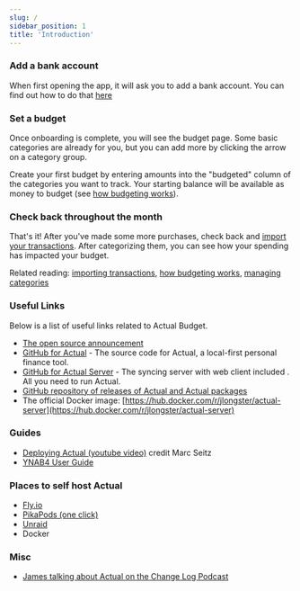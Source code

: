 ```yaml
---
slug: /
sidebar_position: 1
title: 'Introduction'
---
```


### Add a bank account

When first opening the app, it will ask you to add a bank account. You can find out how to do that [here](Accounts/addaccount)

### Set a budget

Once onboarding is complete, you will see the budget page. Some basic categories are already for you, but you can add more by clicking the arrow on a category group.

Create your first budget by entering amounts into the "budgeted" column of the categories you want to track. Your starting balance will be available as money to budget (see [how budgeting works](/Budgeting/howitworks/)).

### Check back throughout the month

That's it! After you've made some more purchases, check back and [import your transactions](/Accounts/Transactions/importing-trans/). After categorizing them, you can see how your spending has impacted your budget.

Related reading: [importing transactions](/Accounts/Transactions/importing-trans/), [how budgeting works](/Budgeting/howitworks/), [managing categories](/Budgeting/categories/)

### Useful Links

Below is a list of useful links related to Actual Budget.

- [The open source announcement](https://actualbudget.com/open-source)
- [GitHub for Actual](https://github.com/actualbudget) - The source code for Actual, a local-first personal finance tool.
- [GitHub for Actual Server](https://github.com/actualbudget/actual-server) - The syncing server with web client included . All you need to run Actual.
- [GitHub repository of releases of Actual and Actual packages](https://github.com/actualbudget/releases)
- The official Docker image:
[https://hub.docker.com/r/jlongster/actual-server](https://hub.docker.com/r/jlongster/actual-server)

### Guides

- [Deploying Actual (youtube video)](https://www.youtube.com/watch?v=6ho_oA4MwXo) credit Marc Seitz
- [YNAB4 User Guide](https://hananhazime.files.wordpress.com/2015/12/ynab-print.pdf)

### Places to self host Actual

- [Fly.io](https://www.fly.io/)
- [PikaPods (one click)](https://www.pikapods.com/)
- [Unraid](https://unraid.net/)
- Docker

### Misc

- [James talking about Actual on the Change Log Podcast](https://changelog.com/podcast/495)
